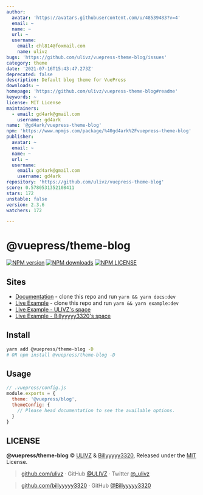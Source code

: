 ```yaml
---
author:
  avatar: 'https://avatars.githubusercontent.com/u/48539483?v=4'
  email: ~
  name: ~
  url: ~
  username:
    email: chl814@foxmail.com
    name: ulivz
bugs: 'https://github.com/ulivz/vuepress-theme-blog/issues'
category: theme
date: '2021-07-16T15:43:47.273Z'
deprecated: false
description: Default blog theme for VuePress
downloads: ~
homepage: 'https://github.com/ulivz/vuepress-theme-blog#readme'
keywords: ~
license: MIT License
maintainers:
  - email: gd4ark@gmail.com
    username: gd4ark
name: '@gd4ark/vuepress-theme-blog'
npm: 'https://www.npmjs.com/package/%40gd4ark%2Fvuepress-theme-blog'
publisher:
  avatar: ~
  email: ~
  name: ~
  url: ~
  username:
    email: gd4ark@gmail.com
    username: gd4ark
repository: 'https://github.com/ulivz/vuepress-theme-blog'
score: 0.5780531352108411
stars: 172
unstable: false
version: 2.3.6
watchers: 172

---
```


# @vuepress/theme-blog

[![NPM version](https://badgen.net/npm/v/@vuepress/theme-blog)](https://npmjs.com/package/@vuepress/theme-blog) [![NPM downloads](https://badgen.net/npm/dm/@vuepress/theme-blog)](https://npmjs.com/package/@vuepress/theme-blog)
[![NPM LICENSE](https://badgen.net/npm/license/@vuepress/theme-blog)](https://github.com/vuepressjs/vuepress-theme-blog/blob/master/LICENSE)
 
## Sites

- [Documentation](https://vuepress-theme-blog.ulivz.com) - clone this repo and run `yarn && yarn docs:dev`
- [Live Example](https://example.vuepress-theme-blog.ulivz.com/) - clone this repo and run `yarn && yarn example:dev`
- [Live Example - ULIVZ's space](https://ulivz.com/)
- [Live Example - Billyyyyy3320's space](https://billyyyyy3320.com/)



## Install

```bash
yarn add @vuepress/theme-blog -D
# OR npm install @vuepress/theme-blog -D
```


## Usage

```js
// .vuepress/config.js
module.exports = {
  theme: '@vuepress/blog',
  themeConfig: {
    // Please head documentation to see the available options.
  }
}
```

## LICENSE

**@vuepress/theme-blog** © [ULIVZ](https://github.com/ulivz) & [Billyyyyy3320](https://github.com/billyyyyy3320), Released under the [MIT](./LICENSE) License.<br>

> [github.com/ulivz](https://github.com/ulivz) · GitHub [@ULIVZ](https://github.com/ulivz) · Twitter [@_ulivz](https://twitter.com/_ulivz)

> [github.com/billyyyyy3320](https://github.com/billyyyyy3320) · GitHub [@Billyyyyy3320](https://github.com/billyyyyy3320) 
